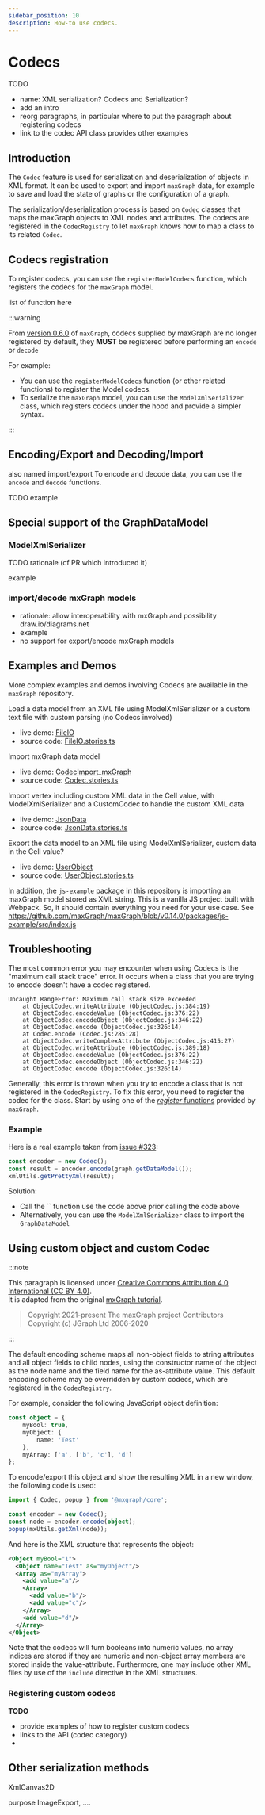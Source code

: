 ```yaml
---
sidebar_position: 10
description: How-to use codecs.
---
```


# Codecs

TODO
- name: XML serialization? Codecs and Serialization?
- add an intro
- reorg paragraphs, in particular where to put the paragraph about registering codecs
- link to the codec API class provides other examples

## Introduction

The `Codec` feature is used for serialization and deserialization of objects in XML format.
It can be used to export and import `maxGraph` data, for example to save and load the state of graphs or the configuration of a graph.

The serialization/deserialization process is based on `Codec` classes that maps the maxGraph objects to XML nodes and attributes.
The codecs are registered in the `CodecRegistry` to let `maxGraph` knows how to map a class to its related `Codec`.


## Codecs registration

To register codecs, you can use the `registerModelCodecs` function, which registers the codecs for the `maxGraph` model.

list of function here


:::warning

From [version 0.6.0](https://github.com/maxGraph/maxGraph/releases/tag/v0.6.0) of `maxGraph`, codecs supplied by maxGraph are no longer registered by default, they **MUST** be registered before performing an `encode` or `decode`

For example:
- You can use the `registerModelCodecs` function (or other related functions) to register the Model codecs.
- To serialize the `maxGraph` model, you can use the `ModelXmlSerializer` class, which registers codecs under the hood and provide a simpler syntax.

:::


## Encoding/Export and Decoding/Import

also named import/export
To encode and decode data, you can use the `encode` and `decode` functions.

TODO example


## Special support of the GraphDataModel


### ModelXmlSerializer

TODO rationale (cf PR which introduced it)

example

### import/decode mxGraph models

- rationale: allow interoperability with mxGraph and possibility draw.io/diagrams.net
- example
- no support for export/encode mxGraph models


## Examples and Demos

More complex examples and demos involving Codecs are available in the `maxGraph` repository.

Load a data model from an XML file using ModelXmlSerializer or a custom text file with custom parsing (no Codecs involved)
- live demo: [FileIO](https://maxgraph.github.io/maxGraph/demo/?path=/story/xml-json-fileio--default) 
- source code: [FileIO.stories.ts](https://github.com/maxGraph/maxGraph/blob/main/packages/html/stories/FileIO.stories.ts)

Import mxGraph data model
- live demo: [CodecImport_mxGraph](https://maxgraph.github.io/maxGraph/demo/?path=/story/misc-codecimport-mxgraph--default)
- source code: [Codec.stories.ts](https://github.com/maxGraph/maxGraph/blob/main/packages/html/stories/Codec.stories.ts)

Import vertex including custom XML data in the Cell value, with ModelXmlSerializer and a CustomCodec to handle the custom XML data
- live demo: [JsonData](https://maxgraph.github.io/maxGraph/demo/?path=/story/xml-json-jsondata--default)
- source code: [JsonData.stories.ts](https://github.com/maxGraph/maxGraph/blob/main/packages/html/stories/JsonData.stories.ts)

Export the data model to an XML file using ModelXmlSerializer, custom data in the Cell value?
- live demo: [UserObject](https://maxgraph.github.io/maxGraph/demo/?path=/story/xml-json-userobject--default)
- source code: [UserObject.stories.ts](https://github.com/maxGraph/maxGraph/blob/main/packages/html/stories/UserObject.stories.ts)

In addition, the `js-example` package in this repository is importing an maxGraph model stored as XML string. This is a vanilla JS project built with Webpack.
So, it should contain everything you need for your use case. See https://github.com/maxGraph/maxGraph/blob/v0.14.0/packages/js-example/src/index.js



## Troubleshooting

The most common error you may encounter when using Codecs is the "maximum call stack trace" error. It occurs when a class that you are trying to encode doesn't have a codec registered.

```
Uncaught RangeError: Maximum call stack size exceeded
    at ObjectCodec.writeAttribute (ObjectCodec.js:384:19)
    at ObjectCodec.encodeValue (ObjectCodec.js:376:22)
    at ObjectCodec.encodeObject (ObjectCodec.js:346:22)
    at ObjectCodec.encode (ObjectCodec.js:326:14)
    at Codec.encode (Codec.js:285:28)
    at ObjectCodec.writeComplexAttribute (ObjectCodec.js:415:27)
    at ObjectCodec.writeAttribute (ObjectCodec.js:389:18)
    at ObjectCodec.encodeValue (ObjectCodec.js:376:22)
    at ObjectCodec.encodeObject (ObjectCodec.js:346:22)
    at ObjectCodec.encode (ObjectCodec.js:326:14)
```

Generally, this error is thrown when you try to encode a class that is not registered in the `CodecRegistry`. To fix this error, you need to register the codec for the class.
Start by using one of the [_register_ functions](xx) provided by `maxGraph`.


### Example

Here is a real example taken from [issue #323](https://github.com/maxGraph/maxGraph/issues/323):

```js
const encoder = new Codec();
const result = encoder.encode(graph.getDataModel());
xmlUtils.getPrettyXml(result);
```

Solution: 
- Call the `` function use the code above prior calling the code above 
- Alternatively, you can use the `ModelXmlSerializer` class to import the `GraphDataModel`


## Using custom object and custom Codec

:::note

This paragraph is licensed under [Creative Commons Attribution 4.0 International (CC BY 4.0)](https://creativecommons.org/licenses/by/4.0/). \
It is adapted from the original [mxGraph tutorial](https://github.com/jgraph/mxgraph/blob/v4.2.2/docs/tutorial.html).

> Copyright 2021-present The maxGraph project Contributors \
Copyright (c) JGraph Ltd 2006-2020

:::


The default encoding scheme maps all non-object fields to string attributes and all object fields to child nodes, using the constructor
name of the object as the node name and the field name for the as-attribute value.
This default encoding scheme may be overridden by custom codecs, which are registered in the `CodecRegistry`.

For example, consider the following JavaScript object definition:
```typescript
const object = {
    myBool: true,
    myObject: {
        name: 'Test'
    },
    myArray: ['a', ['b', 'c'], 'd']
};
```

To encode/export this object and show the resulting XML in a new window, the following code is used:

```typescript
import { Codec, popup } from '@mxgraph/core';

const encoder = new Codec();
const node = encoder.encode(object);
popup(mxUtils.getXml(node));
```


And here is the XML structure that represents the object:
```xml
<Object myBool="1">
  <Object name="Test" as="myObject"/>
  <Array as="myArray">
    <add value="a"/>
    <Array>
      <add value="b"/>
      <add value="c"/>
    </Array>
    <add value="d"/>
  </Array>
</Object>
```

Note that the codecs will turn booleans into numeric values, no array indices are stored if they are numeric and non-object
array members are stored inside the value-attribute.
Furthermore, one may include other XML files by use of the `include` directive in the XML structures.


### Registering custom codecs

**TODO**

- provide examples of how to register custom codecs
- links to the API (codec category)
- 



## Other serialization methods

XmlCanvas2D 

purpose ImageExport, ....



